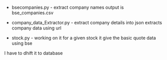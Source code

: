 - bsecompanies.py - extract company names
    output is bse_companies.csv

- company_data_Extractor.py - extract company details into json
    extracts company data using url

- stock.py - working on it
    for a given stock it give the basic quote data using bse


I have to dhift it to database